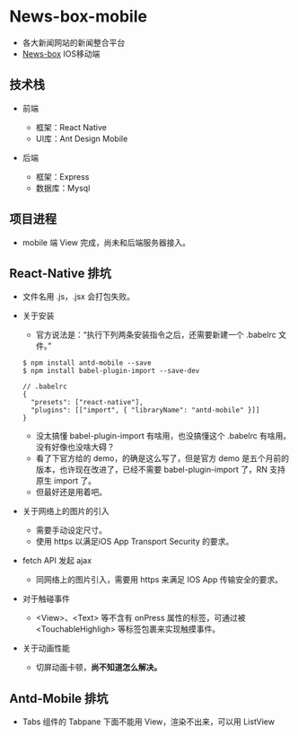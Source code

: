 # News-box-mobile
-  各大新闻网站的新闻整合平台
-  <a href="https://github.com/crcrcry/News-box">News-box</a> IOS移动端

## 技术栈
- 前端
    - 框架：React Native
    - UI库：Ant Design Mobile

- 后端
    - 框架：Express
    - 数据库：Mysql

## 项目进程
- mobile 端 View 完成，尚未和后端服务器接入。


## React-Native 排坑
- 文件名用 .js，.jsx 会打包失败。
- 关于安装
	- 官方说法是：“执行下列两条安装指令之后，还需要新建一个 .babelrc 文件。”

	```
	$ npm install antd-mobile --save
	$ npm install babel-plugin-import --save-dev

	// .babelrc
	{
	  "presets": ["react-native"],
	  "plugins": [["import", { "libraryName": "antd-mobile" }]]
	}
	```
	- 没太搞懂 babel-plugin-import 有啥用，也没搞懂这个 .babelrc 有啥用。没有好像也没啥大碍？
	- 看了下官方给的 demo，的确是这么写了，但是官方 demo 是五个月前的版本，也许现在改进了，已经不需要 babel-plugin-import 了，RN 支持原生 import 了。
	- 但最好还是用着吧。
- 关于网络上的图片的引入
	- 需要手动设定尺寸。
	- 使用 https 以满足iOS App Transport Security 的要求。
- fetch API 发起 ajax
	- 同网络上的图片引入，需要用 https 来满足 IOS App 传输安全的要求。
- 对于触碰事件
	- \<View>、\<Text> 等不含有 onPress 属性的标签，可通过被 \<TouchableHighligh> 等标签包裹来实现触摸事件。
- 关于动画性能
	- 切屏动画卡顿，**尚不知道怎么解决。**

## Antd-Mobile 排坑
- Tabs 组件的 Tabpane 下面不能用 View，渲染不出来，可以用 ListView